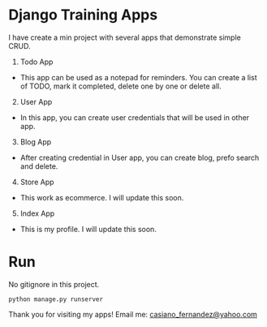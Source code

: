 # Django Training Apps

I have create a min project with several apps that demonstrate simple CRUD.

1. Todo App
* This app can be used as a notepad for reminders. You can create a list of TODO, mark it completed, delete one by one or delete all.

2. User App
* In this app, you can create user credentials that will be used in other app. 

3. Blog App
* After creating credential in User app, you can create blog, prefo search and delete. 

4. Store App
* This work as ecommerce. I will update this soon. 

5. Index App
* This is my profile. I will update this soon. 


# Run
No gitignore in this project.

    python manage.py runserver

Thank you for visiting my apps!
Email me: casiano_fernandez@yahoo.com
